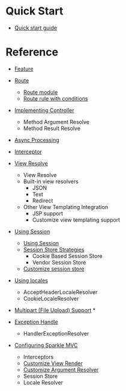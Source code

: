 # Quick Start

* [Quick start guide](quickstart.md)

# Reference

* [Feature](feature.md)
  
* [Route](route.md)
   * [Route module](route_module.md)
   * [Route rule with conditions](route_condition.md)

* [Implementing Controller](controller.md)
  * Method Argument Resolve
  * Method Result Resolve
  
* [Async Processing](async.md)

* [Interceptor](interceptor.md)

* [View Resolve](view.md)
  * View Resolve
  * Built-in view resolvers
    * JSON
    * Text
    * Redirect
  * Other View Templating Integration
    * JSP support
    * Customize view templating support 

* [Using Session](session.md)
  * [Using Session](session.md#session-api-in-sparkle)
  * [Session Store Strategies](session.md#session-storage)
    * Cookie Based Session Store
    * Vendor Session Store
  * [Customize session store](session.md#customize-session-store)

* [Using locales](locales.md)
  * AcceptHeaderLocaleResolver
  * CookieLocaleResolver

* [Multipart (File Upload) Support](multipart.md)
  * 

* [Exception Handle](exception_handler.md)
  * HandlerExceptionResolver

* [Configuring Sparkle MVC](mvc_config.md)
  * Interceptors
  * [Customize View Render](customize_view_resolve.md)
  * [Customize Argument Resolver](customize_argument_resolve.md)
  * Session Store
  * Locale Resolver